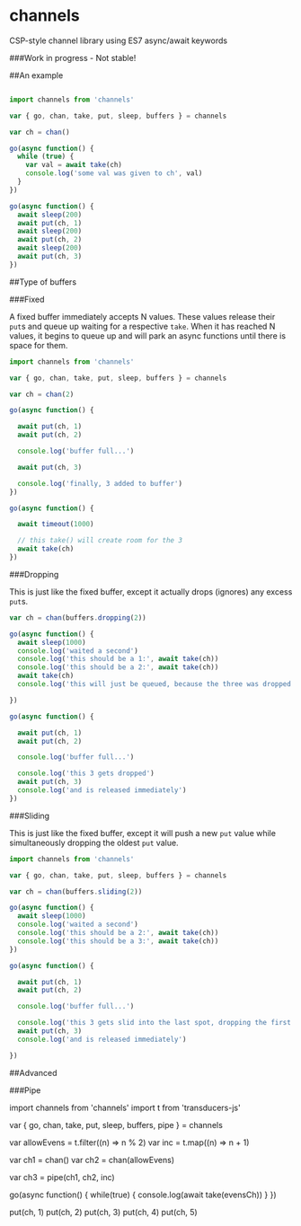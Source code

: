 # channels
CSP-style channel library using ES7 async/await keywords

###Work in progress - Not stable!

##An example

```javascript

import channels from 'channels'

var { go, chan, take, put, sleep, buffers } = channels

var ch = chan()

go(async function() {
  while (true) {
    var val = await take(ch)
    console.log('some val was given to ch', val)
  }
})

go(async function() {
  await sleep(200)
  await put(ch, 1)
  await sleep(200)
  await put(ch, 2)
  await sleep(200)
  await put(ch, 3)
})
```

##Type of buffers

###Fixed

A fixed buffer immediately accepts N values. These values release their ```put```s and queue up waiting for a respective ```take```.
When it has reached N values, it begins to queue up and will park an async functions until there is space for them.

```javascript
import channels from 'channels'

var { go, chan, take, put, sleep, buffers } = channels

var ch = chan(2)

go(async function() {

  await put(ch, 1)
  await put(ch, 2)

  console.log('buffer full...')

  await put(ch, 3)

  console.log('finally, 3 added to buffer')
})

go(async function() {

  await timeout(1000)

  // this take() will create room for the 3
  await take(ch)
})
```

###Dropping

This is just like the fixed buffer, except
it actually drops (ignores) any excess ```put```s.

```javascript
var ch = chan(buffers.dropping(2))

go(async function() {
  await sleep(1000)
  console.log('waited a second')
  console.log('this should be a 1:', await take(ch))
  console.log('this should be a 2:', await take(ch))
  await take(ch)
  console.log('this will just be queued, because the three was dropped and there are no pending puts')

})

go(async function() {

  await put(ch, 1)
  await put(ch, 2)

  console.log('buffer full...')

  console.log('this 3 gets dropped')
  await put(ch, 3)
  console.log('and is released immediately')
})
```

###Sliding

This is just like the fixed buffer, except
it will push a new ```put``` value while simultaneously dropping the oldest ```put``` value.

```javascript
import channels from 'channels'

var { go, chan, take, put, sleep, buffers } = channels

var ch = chan(buffers.sliding(2))

go(async function() {
  await sleep(1000)
  console.log('waited a second')
  console.log('this should be a 2:', await take(ch))
  console.log('this should be a 3:', await take(ch))
})

go(async function() {

  await put(ch, 1)
  await put(ch, 2)

  console.log('buffer full...')

  console.log('this 3 gets slid into the last spot, dropping the first (1)')
  await put(ch, 3)
  console.log('and is released immediately')

})
```

##Advanced

###Pipe

import channels from 'channels'
import t from 'transducers-js'

var { go, chan, take, put, sleep, buffers, pipe } = channels

var allowEvens = t.filter((n) => n % 2)
var inc = t.map((n) => n + 1)

var ch1 = chan()
var ch2 = chan(allowEvens)

var ch3 = pipe(ch1, ch2, inc)

go(async function() {
  while(true) {
    console.log(await take(evensCh))
  }
})

put(ch, 1)
put(ch, 2)
put(ch, 3)
put(ch, 4)
put(ch, 5)

